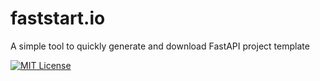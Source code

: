 # faststart.io
A simple tool to quickly generate and download FastAPI project template

[![MIT License](https://img.shields.io/badge/License-MIT-green.svg)](https://choosealicense.com/licenses/mit/)
